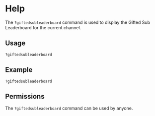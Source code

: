 # Help

The `?giftedsubleaderboard` command is used to display the Gifted Sub Leaderboard for the current channel.

## Usage

`?giftedsubleaderboard`

## Example

`?giftedsubleaderboard`

## Permissions

The `?giftedsubleaderboard` command can be used by anyone.